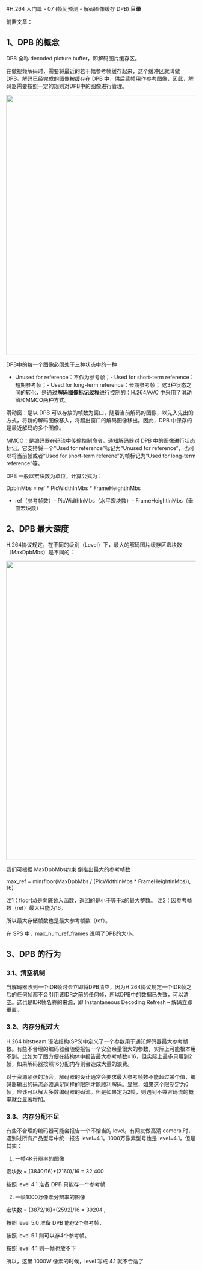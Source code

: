#H.264 入门篇 - 07 (帧间预测 - 解码图像缓存 DPB)
**目录**















前置文章：















## 1、DPB 的概念

DPB 全称 decoded picture buffer，即解码图片缓存区。

在做视频解码时，需要将最近的若干幅参考帧缓存起来，这个缓冲区就叫做 DPB。解码已经完成的图像被缓存在 DPB 中，供后续帧用作参考图像，因此，解码器需要按照一定的规则对DPB中的图像进行管理。

<img alt="" height="690" src="https://i-blog.csdnimg.cn/blog_migrate/e4bde598031d95e44ab6476e5e750bcc.png" width="903">

DPB中的每一个图像必须处于三种状态中的一种
- Unused for reference：不作为参考帧；- Used for short-term reference：短期参考帧；- Used for long-term reference：长期参考帧；
这3种状态之间的转化，是通过**解码图像标记过程**进行控制的：H.264/AVC 中采用了滑动窗和MMCO两种方式。

滑动窗：是以 DPB 可以存放的帧数为窗口，随着当前解码的图像，以先入先出的方式，将新的解码图像移入，将超出窗口的解码图像移出。因此，DPB 中保存的是最近解码的多个图像。

MMCO：是编码器在码流中传输控制命令，通知解码器对 DPB 中的图像进行状态标记。它支持将一个“Used for reference”标记为“Unused for reference”，也可以将当前帧或者“Used for short-term referene”的帧标记为“Used for long-term reference”等。

DPB 一般以宏块数为单位，计算公式为：

>  
 DpbInMbs = ref * PicWidthInMbs * FrameHeightInMbs 

- ref（参考帧数）- PicWidthInMbs（水平宏块数）- FrameHeightInMbs（垂直宏块数）
## 2、DPB 最大深度

H.264协议规定，在不同的级别（Level）下，最大的解码图片缓存区宏块数（MaxDpbMbs）是不同的：

<img alt="" height="793" src="https://i-blog.csdnimg.cn/blog_migrate/c68bc29dc78af9edb4ac9e10b6f514e3.png" width="1018">



我们可根据 MaxDpbMbs约束 倒推出最大的参考帧数

>  
 max_ref = min(floor(MaxDpbMbs / (PicWidthInMbs * FrameHeightInMbs)), 16) 


>  
 注1：floor(x)是向底舍入函数，返回的是小于等于x的最大整数。 
 注2：因参考帧数（ref）最大只能为16。 


所以最大存储帧数也是最大参考帧数（ref）。

在 SPS 中，max_num_ref_frames 说明了DPB的大小。

## 3、DPB 的行为

### 3.1、清空机制

当解码器收到一个IDR帧时会立即将DPB清空，因为H.264协议规定一个IDR帧之后的任何帧都不会引用该IDR之前的任何帧，所以DPB中的数据已失效，可以清空。这也是IDR帧名称的来源，即 Instantaneous Decoding Refresh – 解码立即重置。

### 3.2、内存分配过大

H.264 bitstream 语法结构(SPS)中定义了一个参数用于通知解码器最大参考帧数。有些不合理的编码器会随便报告一个安全余量很大的参数，实际上可能根本用不到。比如为了图方便在结构体中报告最大参考帧数=16，但实际上最多只用到2帧，如果解码器按照16分配内存则会造成大量的浪费。

对于资源紧张的场合，解码器的设计通常会要求最大参考帧数不能超过某个值，编码器输出的码流必须满足同样的限制才能顺利解码。显然，如果这个限制定为6帧，应该可以解大多数编码器的码流。但是如果定为2帧，则遇到不兼容码流的概率就会显著增加。

### 3.3、内存分配不足

有些不合理的编码器可能会报告一个不恰当的 level。有网友做高清 camera 时，遇到过所有产品型号中统一报告 level=4.1。1000万像素型号也是 level=4.1，但是其实：

1) 一帧4K分辨率的图像

宏块数 = (3840/16)*(2160)/16 = 32,400

按照 level 4.1 准备 DPB 只能存一个参考帧

2) 一帧1000万像素分辨率的图像

宏块数 = (3872/16)*(2592)/16 = 39204 ,

按照 level 5.0 准备 DPB 能存2个参考帧，

按照 level 5.1 则可以存4个参考帧。

按照 level 4.1 则一帧也放不下

所以，这里 1000W 像素的时候，level 写成 4.1 就不合适了
